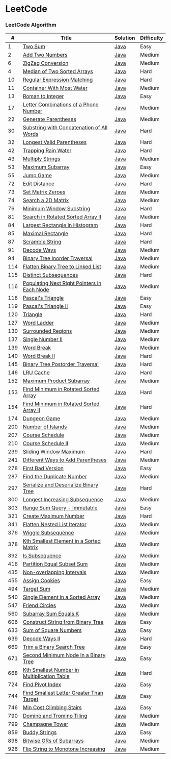 LeetCode
========

### LeetCode Algorithm
| # | Title | Solution | Difficulty |
|---| ----- | -------- | ---------- |
|1|[Two Sum](https://leetcode.com/problems/two-sum/) |[Java](https://github.com/respass/leetcode_/blob/master/src/algorithms/java/TwoSum.java)|Easy|
|2|[Add Two Numbers](https://leetcode.com/problems/add-two-numbers/) |[Java](https://github.com/respass/leetcode_/blob/master/src/algorithms/java/AddTwoNumbers.java)|Medium|
|6|[ZigZag Conversion](https://leetcode.com/problems/zigzag-conversion/) |[Java](https://github.com/respass/leetcode_/blob/master/src/algorithms/java/ZigZagConversion.java)|Medium|
|4|[Median of Two Sorted Arrays](https://leetcode.com/problems/median-of-two-sorted-arrays/) |[Java](https://github.com/respass/leetcode_/blob/master/src/algorithms/java/MedianofTwoSortedArrays.java)|Hard|
|10|[Regular Expression Matching](https://leetcode.com/problems/regular-expression-matching/description/) |[Java](https://github.com/respass/leetcode_/blob/master/src/algorithms/java/RegularExpressionMatching.java)|Hard|
|11|[Container With Most Water](https://leetcode.com/problems/container-with-most-water/description/) |[Java](https://github.com/respass/leetcode_/blob/master/src/algorithms/java/ContainerWithMostWater.java)|Medium|
|13|[Roman to Integer](https://leetcode.com/problems/roman-to-integer/) |[Java](https://github.com/respass/leetcode_/blob/master/src/algorithms/java/RomantoIntegerjava)|Easy|
|17|[Letter Combinations of a Phone Number](https://leetcode.com/problems/letter-combinations-of-a-phone-number/) |[Java](https://github.com/respass/leetcode_/blob/master/src/algorithms/java/LetterCombinationsofaPhoneNumber.java)|Medium|
|22|[Generate Parentheses](https://leetcode.com/problems/generate-parentheses/description/) |[Java](https://github.com/respass/leetcode_/blob/master/src/algorithms/java/GenerateParentheses.java)|Medium|
|30|[Substring with Concatenation of All Words](https://leetcode.com/problems/substring-with-concatenation-of-all-words/) |[Java](https://github.com/respass/leetcode_/blob/master/src/algorithms/java/SubstringwithConcatenationofAllWords.java)|Hard|
|32|[Longest Valid Parentheses](https://leetcode.com/problems/longest-valid-parentheses/description/) |[Java](https://github.com/respass/leetcode_/blob/master/src/algorithms/java/LongestValidParentheses.java)|Hard|
|42|[Trapping Rain Water](https://leetcode.com/problems/trapping-rain-water/description/) |[Java](https://github.com/respass/leetcode_/blob/master/src/algorithms/java/TrappingRainWater.java)|Hard|
|43|[Multiply Strings](https://leetcode.com/problems/multiply-strings/) |[Java](https://github.com/respass/leetcode_/blob/master/src/algorithms/java/MultiplyStrings.java)|Medium|
|53|[Maximum Subarray](https://leetcode.com/problems/maximum-subarray/description/) |[Java](https://github.com/respass/leetcode_/blob/master/src/algorithms/java/MaximumSubarray.java)|Easy|
|55|[Jump Game](https://leetcode.com/problems/jump-game/) |[Java](https://github.com/respass/leetcode_/blob/master/src/algorithms/java/JumpGame.java)|Medium|
|72|[Edit Distance](https://leetcode.com/problems/edit-distance/description/) |[Java](https://github.com/respass/leetcode_/blob/master/src/algorithms/java/EditDistance.java)|Hard|
|73|[Set Matrix Zeroes](https://leetcode.com/problems/set-matrix-zeroes/) |[Java](https://github.com/respass/leetcode_/blob/master/src/algorithms/java/SetMatrixZeroes.java)|Medium|
|74|[Search a 2D Matrix](https://leetcode.com/problems/search-a-2d-matrix/) |[Java](https://github.com/respass/leetcode_/blob/master/src/algorithms/java/Searcha2DMatrix.java)|Medium|
|76|[Minimum Window Substring](https://leetcode.com/problems/minimum-window-substring/) |[Java](https://github.com/respass/leetcode_/blob/master/src/algorithms/java/MinimumWindowSubstring.java)|Hard|
|81|[Search in Rotated Sorted Array II](https://leetcode.com/problems/search-in-rotated-sorted-array-ii/) |[Java](https://github.com/respass/leetcode_/blob/master/src/algorithms/java/SearchinRotatedSortedArrayII.java)|Medium|
|84|[Largest Rectangle in Histogram](https://leetcode.com/problems/largest-rectangle-in-histogram/) |[Java](https://github.com/respass/leetcode_/blob/master/src/algorithms/java/LargestRectangleinHistogram.java)|Hard|
|85|[Maximal Rectangle](https://leetcode.com/problems/maximal-rectangle/) |[Java](https://github.com/respass/leetcode_/blob/master/src/algorithms/java/MaximalRectangle.java)|Hard|
|87|[Scramble String](https://leetcode.com/problems/scramble-string/description/) |[Java](https://github.com/respass/leetcode_/blob/master/src/algorithms/java/ScrambleString.java)|Hard|
|91|[Decode Ways](https://leetcode.com/problems/decode-ways/)|[Java](https://github.com/respass/leetcode_/blob/master/src/algorithms/java/DecodeWays.java)|Medium|
|94|[Binary Tree Inorder Traversal](https://leetcode.com/problems/binary-tree-inorder-traversal/) |[Java](https://github.com/respass/leetcode_/blob/master/src/algorithms/java/BinaryTreeInorderTraversal.java)|Medium|
|114|[Flatten Binary Tree to Linked List](https://leetcode.com/problems/flatten-binary-tree-to-linked-list/) |[Java](https://github.com/respass/leetcode_/blob/master/src/algorithms/java/FlattenBinaryTreetoLinkedList.java)|Medium|
|115|[Distinct Subsequences](https://leetcode.com/problems/distinct-subsequences/) |[Java](https://github.com/respass/leetcode_/blob/master/src/algorithms/java/DistinctSubsequences.java)|Hard|
|116|[Populating Next Right Pointers in Each Node](https://leetcode.com/problems/populating-next-right-pointers-in-each-node/) |[Java](https://github.com/respass/leetcode_/blob/master/src/algorithms/java/PopulatingNextRightPointersinEachNode.java)|Medium|
|118|[Pascal's Triangle](https://leetcode.com/problems/pascals-triangle/) |[Java](https://github.com/respass/leetcode_/blob/master/src/algorithms/java/PascalsTriangle.java)|Easy|
|119|[Pascal's Triangle II](https://leetcode.com/problems/pascals-triangle-ii/) |[Java](https://github.com/respass/leetcode_/blob/master/src/algorithms/java/PascalsTriangleII.java)|Easy|
|120|[Triangle](https://leetcode.com/problems/triangle/) |[Java](https://github.com/respass/leetcode_/blob/master/src/algorithms/java/Triangle.java)|Hard|
|127|[Word Ladder](https://leetcode.com/problems/word-ladder/) |[Java](https://github.com/respass/leetcode_/blob/master/src/algorithms/java/WordLadder.java)|Medium|
|130|[Surrounded Regions](https://leetcode.com/problems/surrounded-regions/) |[Java](https://github.com/respass/leetcode_/blob/master/src/algorithms/java/SurroundedRegions.java)|Medium|
|137|[Single Number II](https://leetcode.com/problems/single-number-ii/) |[Java](https://github.com/respass/leetcode_/blob/master/src/algorithms/java/SingleNumberII.java)|Medium|
|139|[Word Break](https://leetcode.com/problems/word-break/description/)|[Java](https://github.com/respass/leetcode_/blob/master/src/algorithms/java/WordBreak.java)|Medium|
|140|[Word Break II](https://leetcode.com/problems/word-break-ii/) |[Java](https://github.com/respass/leetcode_/blob/master/src/algorithms/java/WordBreakII.java)|Hard|
|145|[Binary Tree Postorder Traversal](https://leetcode.com/problems/binary-tree-postorder-traversal/description/) |[Java](https://github.com/respass/leetcode_/blob/master/src/algorithms/java/BinaryTreePostorderTraversal.java)|Hard|
|146|[LRU Cache](https://leetcode.com/problems/lru-cache/) |[Java](https://github.com/respass/leetcode_/blob/master/src/algorithms/java/LRUCache.java)|Hard|
|152|[Maximum Product Subarray](https://leetcode.com/problems/maximum-product-subarray/description/) |[Java](https://github.com/respass/leetcode_/blob/master/src/algorithms/java/MaximumProductSubarray.java)|Medium|
|153|[Find Minimum in Rotated Sorted Array](https://leetcode.com/problems/find-minimum-in-rotated-sorted-array/description/) |[Java](https://github.com/respass/leetcode_/blob/master/src/algorithms/java/FindMinimuminRotatedSortedArray.java)|Hard|
|154|[Find Minimum in Rotated Sorted Array II](https://leetcode.com/problems/find-minimum-in-rotated-sorted-array-ii/description/) |[Java](https://github.com/respass/leetcode_/blob/master/src/algorithms/java/FindMinimuminRotatedSortedArray2.java)|Hard|
|174|[Dungeon Game](https://leetcode.com/problems/dungeon-game) |[Java](https://github.com/respass/leetcode_/blob/master/src/algorithms/java/DungeonGame.java)|Medium|
|200|[Number of Islands](https://leetcode.com/problems/number-of-islands/description/) |[Java](https://github.com/respass/leetcode_/blob/master/src/algorithms/java/NumberOfISlands.java)|Medium|
|207|[Course Schedule](https://leetcode.com/problems/course-schedule/description/) |[Java](https://github.com/respass/leetcode_/blob/master/src/algorithms/java/CourseSchedule.java)|Medium|
|210|[Course Schedule II](https://leetcode.com/problems/course-schedule-ii/) |[Java](https://github.com/respass/leetcode_/blob/master/src/algorithms/java/CourseScheduleII.java)|Medium|
|239|[Sliding Window Maximum](https://leetcode.com/problems/sliding-window-maximum/) |[Java](https://github.com/respass/leetcode_/blob/master/src/algorithms/java/SlidingWindowMaximum.java)|Hard|
|241|[Different Ways to Add Parentheses](https://leetcode.com/problems/different-ways-to-add-parentheses/description/) |[Java](https://github.com/respass/leetcode_/blob/master/src/algorithms/java/DifferentWaysToAddParentheses)|Medium|
|278|[First Bad Version](https://leetcode.com/problems/first-bad-version/) |[Java](https://github.com/respass/leetcode_/blob/master/src/algorithms/java/FirstBadVersion.java)|Easy|
|287|[Find the Duplicate Number](https://leetcode.com/problems/find-the-duplicate-number/) |[Java](https://github.com/respass/leetcode_/blob/master/src/algorithms/java/FindtheDuplicateNumber.java)|Medium|
|297|[Serialize and Deserialize Binary Tree](https://leetcode.com/problems/serialize-and-deserialize-binary-tree/) |[Java](https://github.com/respass/leetcode_/blob/master/src/algorithms/java/SerializeandDeserializeBinaryTree.java)|Hard|
|300|[Longest Increasing Subsequence](https://leetcode.com/problems/longest-increasing-subsequence/description/) |[Java](https://github.com/respass/leetcode_/blob/master/src/algorithms/java/LongestIncreasingSubsequence.java)|Medium|
|303|[Range Sum Query - Immutable](https://leetcode.com/problems/range-sum-query-immutable/) | [Java](https://github.com/respass/leetcode_/blob/master/src/algorithms/java/RangeSumQueryImmutable.java)|Easy|
|321|[Create Maximum Number](https://leetcode.com/problems/create-maximum-number) |[Java](https://github.com/respass/leetcode_/blob/master/src/algorithms/java/CreateMaximumNumber.java)|Hard|
|341|[Flatten Nested List Iterator](https://leetcode.com/problems/flatten-nested-list-iterator/) |[Java](https://github.com/respass/leetcode_/blob/master/src/algorithms/java/FlattenNestedListIterator.java)|Medium|
|376|[Wiggle Subsequence](https://leetcode.com/problems/longest-increasing-subsequence/description/) |[Java](https://github.com/respass/leetcode_/blob/master/src/algorithms/java/WiggleSubsequence.java)|Medium|
|378|[Kth Smallest Element in a Sorted Matrix](https://leetcode.com/problems/kth-smallest-element-in-a-sorted-matrix/) |[Java](https://github.com/respass/leetcode_/blob/master/src/algorithms/java/KthSmallestElementinaSortedMatrix.java)|Medium|
|392|[Is Subsequence](https://leetcode.com/problems/is-subsequence/) |[Java](https://github.com/respass/leetcode_/blob/master/src/algorithms/java/IsSubsequence.java)|Medium|
|416|[Partition Equal Subset Sum](https://leetcode.com/problems/partition-equal-subset-sum) |[Java](https://github.com/respass/leetcode_/blob/master/src/algorithms/java/PartitionEqualSubsetSum.java)|Medium|
|435|[Non-overlapping Intervals](https://leetcode.com/problems/non-overlapping-intervals/) |[Java](https://github.com/respass/leetcode_/blob/master/src/algorithms/java/NonoverlappingIntervals.java)|Medium|
|455|[Assign Cookies](https://leetcode.com/problems/assign-cookies/) | [Java](https://github.com/respass/leetcode_/blob/master/src/algorithms/java/AssignCookies.java)|Easy|
|494|[Target Sum](https://leetcode.com/problems/target-sum/description/) |[Java](https://github.com/respass/leetcode_/blob/master/src/algorithms/java/TargetSum.java)|Medium|
|540|[Single Element in a Sorted Array](https://leetcode.com/problems/single-element-in-a-sorted-array/) |[Java](https://github.com/respass/leetcode_/blob/master/src/algorithms/java/SingleElementinaSortedArray.java)|Medium|
|547|[Friend Circles](https://leetcode.com/problems/friend-circles/) |[Java](https://github.com/respass/leetcode_/blob/master/src/algorithms/java/FriendCircles.java)|Medium|
|560|[Subarray Sum Equals K](https://leetcode.com/problems/subarray-sum-equals-k) |[Java](https://github.com/respass/leetcode_/blob/master/src/algorithms/java/SubarraySumEqualsK.java)|Medium|
|606|[Construct String from Binary Tree](https://leetcode.com/problems/construct-string-from-binary-tree/) |[Java](https://github.com/respass/leetcode_/blob/master/src/algorithms/java/ConstructStringfromBinaryTree.java)|Easy|
|633|[Sum of Square Numbers](https://leetcode.com/problems/sum-of-square-numbers/) | [Java](https://github.com/respass/leetcode_/blob/master/src/algorithms/java/SumOfSquareNumbers.java)|Easy|
|639|[Decode Ways II](https://leetcode.com/problems/decode-ways-ii/) |[Java](https://github.com/respass/leetcode_/blob/master/src/algorithms/java/DecodeWaysII.java)|Hard|
|669|[Trim a Binary Search Tree](https://leetcode.com/problems/trim-a-binary-search-tree/description/) |[Java](https://github.com/respass/leetcode_/blob/master/src/algorithms/java/TrimaBinarySearchTree.java)|Easy|
|671|[Second Minimum Node In a Binary Tree](https://leetcode.com/problems/second-minimum-node-in-a-binary-tree/description/) |[Java](https://github.com/respass/leetcode_/blob/master/src/algorithms/java/SecondMinimumNodeInaBinaryTree.java)|Easy|
|668|[Kth Smallest Number in Multiplication Table](https://leetcode.com/problems/kth-smallest-number-in-multiplication-table/) |[Java](https://github.com/respass/leetcode_/blob/master/src/algorithms/java/KthSmallestNumberinMultiplicationTable.java)|Hard|
|724|[Find Pivot Index](https://leetcode.com/problems/find-pivot-index/description/) | [Java](https://github.com/respass/leetcode_/blob/master/src/algorithms/java/FindPivotIndex.java)|Easy|
|744|[Find Smallest Letter Greater Than Target](https://leetcode.com/problems/find-smallest-letter-greater-than-target/) | [Java](https://github.com/respass/leetcode_/blob/master/src/algorithms/java/FindSmallestLetterGreaterThanTarget.java)|Easy|
|746|[Min Cost Climbing Stairs](https://leetcode.com/problems/min-cost-climbing-stairs/) | [Java](https://github.com/respass/leetcode_/blob/master/src/algorithms/java/MinCostClimbingStairs.java)|Easy|
|790|[Domino and Tromino Tiling](https://leetcode.com/problems/domino-and-tromino-tiling/) |[Java](https://github.com/respass/leetcode_/blob/master/src/algorithms/java/DominoandTrominoTiling.java)|Medium|
|799|[Champagne Tower](https://leetcode.com/problems/champagne-tower) |[Java](https://github.com/respass/leetcode_/blob/master/src/algorithms/java/ChampagneTower.java)|Medium|
|859|[Buddy Strings](https://leetcode.com/problems/buddy-strings/description/) | [Java](https://github.com/respass/leetcode_/blob/master/src/algorithms/java/BuddyStrings.java)|Easy|
|898|[Bitwise ORs of Subarrays](https://leetcode.com/problems/bitwise-ors-of-subarrays/) |[Java](https://github.com/respass/leetcode_/blob/master/src/algorithms/java/BitwiseORsofSubarrays.java)|Medium|
|926|[Flip String to Monotone Increasing](https://leetcode.com/problems/flip-string-to-monotone-increasing/) |[Java](https://github.com/respass/leetcode_/blob/master/src/algorithms/java/FlipStringtoMonotoneIncreasing.java)|Medium|




